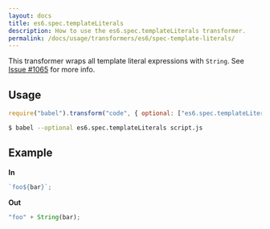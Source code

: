 ```yaml
---
layout: docs
title: es6.spec.templateLiterals
description: How to use the es6.spec.templateLiterals transformer.
permalink: /docs/usage/transformers/es6/spec-template-literals/
---
```


This transformer wraps all template literal expressions with `String`. See [Issue #1065](https://github.com/babel/babel/issues/1065) for more info.

## Usage

```javascript
require("babel").transform("code", { optional: ["es6.spec.templateLiterals"] });
```

```sh
$ babel --optional es6.spec.templateLiterals script.js
```

## Example

**In**

```javascript
`foo${bar}`;
```

**Out**

```javascript
"foo" + String(bar);
```
